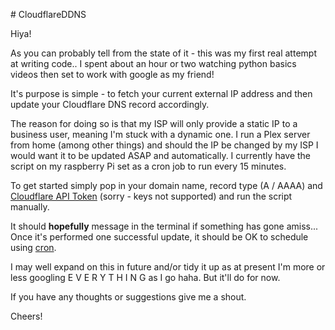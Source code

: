 <p># CloudflareDDNS</p>
<p>Hiya!&nbsp;</p>
<p>As you can probably tell from the state of it - this was my first real attempt at writing code.. I spent about an hour or two watching python basics videos then set to work with google as my friend!</p>
<p>It&apos;s purpose is simple - to fetch your current external IP address and then update your Cloudflare DNS record accordingly.</p>
<p>The reason for doing so is that my ISP will only provide a static IP to a business user, meaning I&apos;m stuck with a dynamic one. I run a Plex server from home (among other things) and should the IP be changed by my ISP I would want it to be updated ASAP and automatically. I currently have the script on my raspberry Pi set as a cron job to run every 15 minutes.</p>
<p>To get started simply pop in your domain name, record type (A / AAAA) and <a href="https://developers.cloudflare.com/api/tokens/create">Cloudflare API Token</a> (sorry - keys not supported) and run the script manually.</p>
<p>It should <strong>hopefully</strong> message in the terminal if something has gone amiss... Once it&apos;s performed one successful update, it should be OK to schedule using <a href="https://crontab.guru/">cron</a>.</p>
<p>I may well expand on this in future and/or tidy it up as at present I&apos;m more or less googling E V E R Y T H I N G as I go haha. But it&apos;ll do for now.&nbsp;</p>
<p>If you have any thoughts or suggestions give me a shout.</p>
<p>Cheers!</p>
